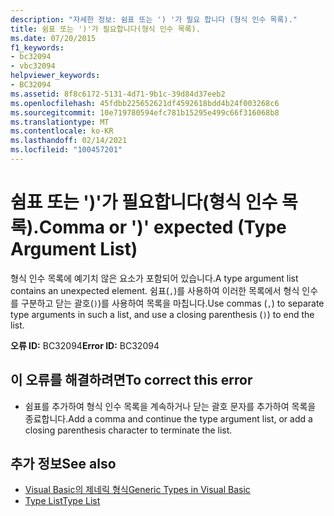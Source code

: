 ```yaml
---
description: "자세한 정보: 쉼표 또는 ') '가 필요 합니다 (형식 인수 목록)."
title: 쉼표 또는 ')'가 필요합니다(형식 인수 목록).
ms.date: 07/20/2015
f1_keywords:
- bc32094
- vbc32094
helpviewer_keywords:
- BC32094
ms.assetid: 8f8c6172-5131-4d71-9b1c-39d84d37eeb2
ms.openlocfilehash: 45fdbb225652621df4592618bdd4b24f003268c6
ms.sourcegitcommit: 10e719780594efc781b15295e499c66f316068b8
ms.translationtype: MT
ms.contentlocale: ko-KR
ms.lasthandoff: 02/14/2021
ms.locfileid: "100457201"
---
```

# <a name="comma-or--expected-type-argument-list"></a><span data-ttu-id="29bf8-103">쉼표 또는 ')'가 필요합니다(형식 인수 목록).</span><span class="sxs-lookup"><span data-stu-id="29bf8-103">Comma or ')' expected (Type Argument List)</span></span>

<span data-ttu-id="29bf8-104">형식 인수 목록에 예기치 않은 요소가 포함되어 있습니다.</span><span class="sxs-lookup"><span data-stu-id="29bf8-104">A type argument list contains an unexpected element.</span></span> <span data-ttu-id="29bf8-105">쉼표(`,`)를 사용하여 이러한 목록에서 형식 인수를 구분하고 닫는 괄호(`)`)를 사용하여 목록을 마칩니다.</span><span class="sxs-lookup"><span data-stu-id="29bf8-105">Use commas (`,`) to separate type arguments in such a list, and use a closing parenthesis (`)`) to end the list.</span></span>  
  
 <span data-ttu-id="29bf8-106">**오류 ID:** BC32094</span><span class="sxs-lookup"><span data-stu-id="29bf8-106">**Error ID:** BC32094</span></span>  
  
## <a name="to-correct-this-error"></a><span data-ttu-id="29bf8-107">이 오류를 해결하려면</span><span class="sxs-lookup"><span data-stu-id="29bf8-107">To correct this error</span></span>  
  
- <span data-ttu-id="29bf8-108">쉼표를 추가하여 형식 인수 목록을 계속하거나 닫는 괄호 문자를 추가하여 목록을 종료합니다.</span><span class="sxs-lookup"><span data-stu-id="29bf8-108">Add a comma and continue the type argument list, or add a closing parenthesis character to terminate the list.</span></span>  
  
## <a name="see-also"></a><span data-ttu-id="29bf8-109">추가 정보</span><span class="sxs-lookup"><span data-stu-id="29bf8-109">See also</span></span>

- [<span data-ttu-id="29bf8-110">Visual Basic의 제네릭 형식</span><span class="sxs-lookup"><span data-stu-id="29bf8-110">Generic Types in Visual Basic</span></span>](../programming-guide/language-features/data-types/generic-types.md)
- [<span data-ttu-id="29bf8-111">Type List</span><span class="sxs-lookup"><span data-stu-id="29bf8-111">Type List</span></span>](../language-reference/statements/type-list.md)

